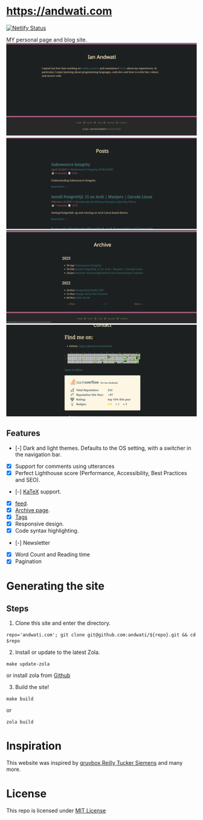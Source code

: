 # https://andwati.com

[![Netlify Status](https://api.netlify.com/api/v1/badges/471edaff-df82-49b0-87c4-0027d02c9784/deploy-status)](https://app.netlify.com/sites/andwati/deploys)

MY personal page and blog site.
![home](/screenshots/home.png)
![posts](/screenshots/posts.png)
![archive](/screenshots/archive.png)
![about](/screenshots/about.png)

## Features

- [-] Dark and light themes. Defaults to the OS setting, with a switcher in the navigation bar.
- [x] Support for comments using utterances
- [x] Perfect Lighthouse score (Performance, Accessibility, Best Practices and SEO).
- [-] [KaTeX](https://katex.org/) support.
- [x] [feed](https://andwati.com/rss.xml).
- [x] [Archive page](https://andwati.com/archive/).
- [x] [Tags](<(https://andwati.com/tags/)>)
- [x] Responsive design.
- [x] Code syntax highlighting.
- [-] Newsletter
- [x] Word Count and Reading time
- [x] Pagination

# Generating the site

## Steps

1. Clone this site and enter the directory.

```
repo='andwati.com'; git clone git@github.com:andwati/${repo}.git && cd $repo
```

2. Install or update to the latest Zola.

```
make update-zola
```

or install zola from [Github](https://github.com/getzola/zola)

3. Build the site!

```
make build
```

or

```
zola build
```

# Inspiration

This website was inspired by [gruvbox](https://github.com/morhetz/gruvbox),[Reilly Tucker Siemens](https://github.com/reillysiemens/tuckersiemens.com) and many more.

# License

This repo is licensed under [MIT License](./LICENSE)

